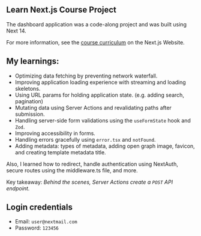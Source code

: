 ## Learn Next.js Course Project

The dashboard application was a code-along project and was built using Next 14.

For more information, see the [course curriculum](https://nextjs.org/learn) on the Next.js Website.

## My learnings:

- Optimizing data fetching by preventing network waterfall.
- Improving application loading experience with streaming and loading skeletons.
- Using URL params for holding application state. (e.g. adding search, pagination)
- Mutating data using Server Actions and revalidating paths after submission.
- Handling server-side form validations using the `useFormState` hook and `Zod`. 
- Improving accessibility in forms.
- Handling errors gracefully using `error.tsx` and `notFound`.
- Adding metadata: types of metadata, adding open graph image, favicon, and creating template metadata title.

Also, I learned how to redirect, handle authentication using NextAuth, secure routes using the middleware.ts file, and more.

Key takeaway: *Behind the scenes, Server Actions create a `POST` API endpoint.*

## Login credentials
- Email: `user@nextmail.com`
- Password: `123456`